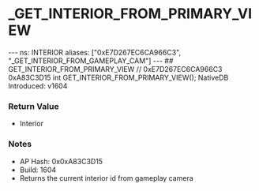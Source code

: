 # _GET_INTERIOR_FROM_PRIMARY_VIEW

--- ns: INTERIOR aliases: ["0xE7D267EC6CA966C3", "_GET_INTERIOR_FROM_GAMEPLAY_CAM"] --- ## GET_INTERIOR_FROM_PRIMARY_VIEW  // 0xE7D267EC6CA966C3 0xA83C3D15 int GET_INTERIOR_FROM_PRIMARY_VIEW();  NativeDB Introduced: v1604

### Return Value
* Interior

### Notes
* AP Hash: 0x0xA83C3D15
* Build: 1604
* Returns the current interior id from gameplay camera


